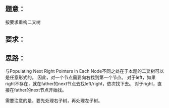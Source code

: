## 题意：
按要求重构二叉树

## 要求：


## 思路：
与Populating Next Right Pointers in Each Node不同之处在于本题的二叉树可以是任意形式的。
因此，对一个节点需要向右找到第一个节点。
对于left，如果right不存在，就在father的next节点去找left/right，依次找下去。
对于right，直接在father的next节点开始找。

需要注意的是，要先处理右子树，再处理左子树。

